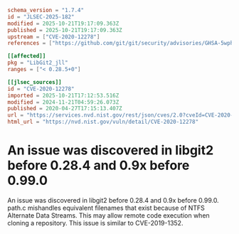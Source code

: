 ```toml
schema_version = "1.7.4"
id = "JLSEC-2025-182"
modified = 2025-10-21T19:17:09.363Z
published = 2025-10-21T19:17:09.363Z
upstream = ["CVE-2020-12278"]
references = ["https://github.com/git/git/security/advisories/GHSA-5wph-8frv-58vj", "https://github.com/libgit2/libgit2/commit/3f7851eadca36a99627ad78cbe56a40d3776ed01", "https://github.com/libgit2/libgit2/commit/e1832eb20a7089f6383cfce474f213157f5300cb", "https://github.com/libgit2/libgit2/releases/tag/v0.28.4", "https://github.com/libgit2/libgit2/releases/tag/v0.99.0", "https://lists.debian.org/debian-lts-announce/2022/03/msg00031.html", "https://lists.debian.org/debian-lts-announce/2023/02/msg00034.html", "https://github.com/git/git/security/advisories/GHSA-5wph-8frv-58vj", "https://github.com/libgit2/libgit2/commit/3f7851eadca36a99627ad78cbe56a40d3776ed01", "https://github.com/libgit2/libgit2/commit/e1832eb20a7089f6383cfce474f213157f5300cb", "https://github.com/libgit2/libgit2/releases/tag/v0.28.4", "https://github.com/libgit2/libgit2/releases/tag/v0.99.0", "https://lists.debian.org/debian-lts-announce/2022/03/msg00031.html", "https://lists.debian.org/debian-lts-announce/2023/02/msg00034.html"]

[[affected]]
pkg = "LibGit2_jll"
ranges = ["< 0.28.5+0"]

[[jlsec_sources]]
id = "CVE-2020-12278"
imported = 2025-10-21T17:12:53.516Z
modified = 2024-11-21T04:59:26.073Z
published = 2020-04-27T17:15:13.407Z
url = "https://services.nvd.nist.gov/rest/json/cves/2.0?cveId=CVE-2020-12278"
html_url = "https://nvd.nist.gov/vuln/detail/CVE-2020-12278"
```

# An issue was discovered in libgit2 before 0.28.4 and 0.9x before 0.99.0

An issue was discovered in libgit2 before 0.28.4 and 0.9x before 0.99.0. path.c mishandles equivalent filenames that exist because of NTFS Alternate Data Streams. This may allow remote code execution when cloning a repository. This issue is similar to CVE-2019-1352.


